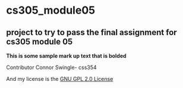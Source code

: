 # cs305_module05
## project to try to pass the final assignment for cs305 module 05

**This is some sample mark up text that is bolded**

Contributor
Connor Swingle- css354

And my license is the [GNU GPL 2.0 License](LICENSE)
